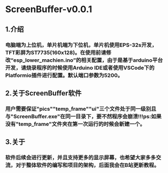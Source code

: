 # ScreenBuffer-v0.0.1

## 1.介绍

### 电脑端为上位机，单片机端为下位机，单片机使用EPS-32s开发，TFT彩屏为ST7735(160x128)。在使用前请修改“esp_lower_machien.ino”的相关配置，由于是基于arduino平台开发，请烧录程序的时候使用Arduino IDE或者使用VSCode下的Platformio插件进行配置。默认端口参数为5200。

## 2.关于ScreenBuffer软件

### 用户需要保证"pics""temp_frame""ui"三个文件处于同一级别且与"ScreenBuffer.exe"在同一目录下，要不然程序会崩溃!!!ps:如果没有"temp_frame"文件夹在第一次运行的时候会新建一个。

## 3.关于

### 软件后续会进行更新，并且支持更多的显示屏幕，也希望大家多多交流，对于整体软件的编写和项目的架构，后面我会在B站更新教程。
